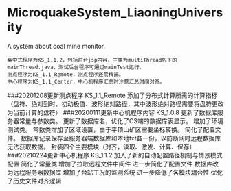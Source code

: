 # MicroquakeSystem_LiaoningUniversity
A system about coal mine monitor.

    集中式程序为KS_1.1.2，包括前台jsp内容，主类为multiThread包下的mainThread.java，测试后台程序可通过mainTest运行。
	测点程序为KS_1.1_Remote，测点程序还需精简。
	中心程序为KS_1.1_Center，中心机程序汇总时注意汇总时间对齐。

###20201208更新测点程序 KS_1.1_Remote
	添加了分布式计算所需的计算指标（盘符、绝对到时、初动极值、波形绝对路径，其中波形绝对路径需要将盘符更改为当前计算的盘符）
###20200111更新中心机程序内容 KS_1.0.8
	更新了数据库服务器常量与参数类。
	更新了数据库名，优化了CS端的数据库表显示。
	增加了环境测试类。
	常数类增加了区域设置，由于平顶山矿区需要坐标转换。
	简化了配置文件。
	数据库记录保存至服务器端数据库和本地txt各一份，以防断网时远程数据库无法获取数据。
	封装四个主要模块（对齐，读取、激发、计算、保存）
###20210224更新中心机程序 KS_1.1.2
	加入了新的自动配置路径机制与情景模式配置
	简化了常量类
	增加了拉取远程文件中间件
	进一步简化了配置文件
	数据库改为远程服务器数据库
	增加了台站工况的监测系统
	进一步降低了各模块耦合性
	优化了历史文件对齐逻辑
	
	